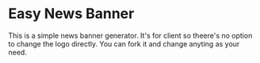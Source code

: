 # Easy News Banner
This is a simple news banner generator. It's for client so theere's no option to change the logo directly. You can fork it and change anyting as your need.
